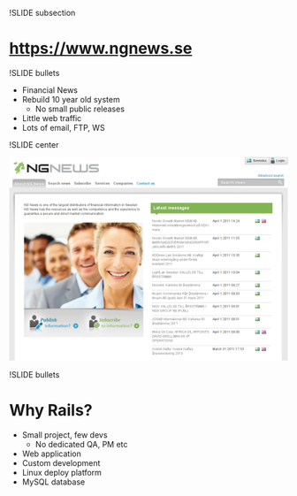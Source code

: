 !SLIDE subsection

# <https://www.ngnews.se>

!SLIDE bullets

* Financial News
* Rebuild 10 year old system
  * No small public releases
* Little web traffic
* Lots of email, FTP, WS

!SLIDE center

![NGNews](ngnews.png)

!SLIDE bullets

# Why Rails?

* Small project, few devs
  * No dedicated QA, PM etc
* Web application
* Custom development
* Linux deploy platform
* MySQL database
